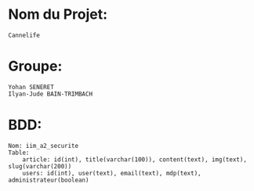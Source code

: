 # Nom du Projet:

    Cannelife

# Groupe:

    Yohan SENERET
    Ilyan-Jude BAIN-TRIMBACH

# BDD:

    Nom: iim_a2_securite
    Table:
        article: id(int), title(varchar(100)), content(text), img(text), slug(varchar(200))
        users: id(int), user(text), email(text), mdp(text), administrateur(boolean)
